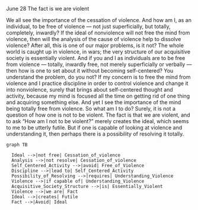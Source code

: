 June 28
The fact is we are violent

We all see the importance of the cessation of violence. And how am I, as an individual, to be free of violence — not just superficially, but totally, completely, inwardly? If the ideal of nonviolence will not free the mind from violence, then will the analysis of the cause of violence help to dissolve violence?
After all, this is one of our major problems, is it not? The whole world is caught up in violence, in wars; the very structure of our acquisitive society is essentially violent. And if you and I as individuals are to be free from violence — totally, inwardly free, not merely superficially or verbally — then how is one to set about it without becoming self-centered?
You understand the problem, do you not? If my concern is to free the mind from violence and I practice discipline in order to control violence and change it into nonviolence, surely that brings about self-centered thought and activity, because my mind is focused all the time on getting rid of one thing and acquiring something else. And yet I see the importance of the mind being totally free from violence. So what am I to do? Surely, it is not a question of how one is not to be violent. The fact is that we are violent, and to ask “How am I not to be violent?” merely creates the ideal, which seems to me to be utterly futile. But if one is capable of looking at violence and understanding it, then perhaps there is a possibility of resolving it totally.

```mermaid
graph TB

  Ideal -->|not free| Cessation_of_violence
  Analysis -->|not resolve| Cessation_of_violence
  Self_Centered_Activity -->|avoid| Free_of_Violence
  Discipline -->|lead to| Self_Centered_Activity
  Possibility_of_Resolving -->|requires| Understanding_Violence
  Violence -->|if capable of| Understanding_Violence
  Acquisitive_Society_Structure -->|is| Essentially_Violent
  Violence -->|we are| Fact
  Ideal -->|creates| Futile
  Fact -->|Avoid| Ideal 
  
  ```